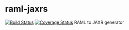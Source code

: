 # raml-jaxrs
[![Build Status](https://travis-ci.org/CJSCommonPlatform/raml-jaxrs.svg?branch=master)](https://travis-ci.org/CJSCommonPlatform/raml-jaxrs) 
[![Coverage Status](https://coveralls.io/repos/github/CJSCommonPlatform/raml-jaxrs/badge.svg?branch=master)](https://coveralls.io/github/CJSCommonPlatform/raml-jaxrs?branch=master)
RAML to JAXR generator
